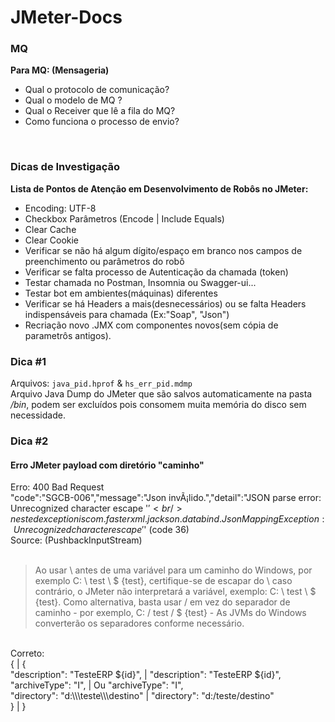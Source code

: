 # JMeter-Docs
### MQ
**Para MQ: (Mensageria)**
- Qual o protocolo de comunicação?
- Qual o modelo de MQ ?
- Qual o Receiver que lê a fila do MQ?
- Como funciona o processo de envio?
 <br />

### Dicas de Investigação
**Lista de Pontos de Atenção em Desenvolvimento de Robôs no JMeter:**
- Encoding: UTF-8
- Checkbox Parâmetros (Encode | Include Equals)
- Clear Cache
- Clear Cookie
- Verificar se não há algum dígito/espaço em branco nos campos de preenchimento ou parâmetros do robô
- Verificar se falta processo de Autenticação da chamada (token)
- Testar chamada no Postman, Insomnia ou Swagger-ui...
- Testar bot em ambientes(máquinas) diferentes
- Verificar se há Headers a mais(desnecessários) ou se falta Headers indispensáveis para chamada (Ex:"Soap", "Json")
- Recriação novo .JMX com componentes novos(sem cópia de parametrôs antigos).


### Dica #1
Arquivos: `java_pid.hprof` & `hs_err_pid.mdmp`<br />
Arquivo Java Dump do JMeter que são salvos automaticamente na pasta */bin*, podem ser excluídos pois consomem muita memória do disco sem necessidade. <br />


### Dica #2
#### Erro JMeter payload com diretório "caminho"
Erro: 400 Bad Request <br />
"code":"SGCB-006","message":"Json invÃ¡lido.","detail":"JSON parse error: Unrecognized character escape '$' <br />
nested exception is com.fasterxml.jackson.databind.JsonMappingException: Unrecognized character escape '$' (code 36) <br />
Source: (PushbackInputStream) <br />
 <br />
> Ao usar \ antes de uma variável para um caminho do Windows, por exemplo C: \ test \ $ {test}, certifique-se de escapar do \ caso contrário, o JMeter não interpretará a variável, exemplo: C: \\ test \\ $ {test}.
Como alternativa, basta usar / em vez do separador de caminho - por exemplo, C: / test / $ {test} - As JVMs do Windows converterão os separadores conforme necessário.
 <br />
Correto: <br />
{                                                  |                        {<br />
"description": "TesteERP ${id}",                   |                        "description": "TesteERP ${id}", <br />
"archiveType": "I",                                |   Ou                   "archiveType": "I", <br />
"directory": "d:\\\teste\\\destino"                |                        "directory": "d:/teste/destino" <br />
}                                                  |                        }<br />
